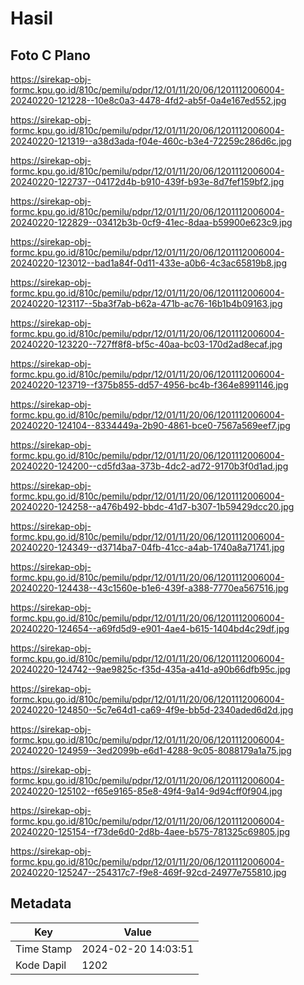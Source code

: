 # Hasil

## Foto C Plano

https://sirekap-obj-formc.kpu.go.id/810c/pemilu/pdpr/12/01/11/20/06/1201112006004-20240220-121228--10e8c0a3-4478-4fd2-ab5f-0a4e167ed552.jpg

https://sirekap-obj-formc.kpu.go.id/810c/pemilu/pdpr/12/01/11/20/06/1201112006004-20240220-121319--a38d3ada-f04e-460c-b3e4-72259c286d6c.jpg

https://sirekap-obj-formc.kpu.go.id/810c/pemilu/pdpr/12/01/11/20/06/1201112006004-20240220-122737--04172d4b-b910-439f-b93e-8d7fef159bf2.jpg

https://sirekap-obj-formc.kpu.go.id/810c/pemilu/pdpr/12/01/11/20/06/1201112006004-20240220-122829--03412b3b-0cf9-41ec-8daa-b59900e623c9.jpg

https://sirekap-obj-formc.kpu.go.id/810c/pemilu/pdpr/12/01/11/20/06/1201112006004-20240220-123012--bad1a84f-0d11-433e-a0b6-4c3ac65819b8.jpg

https://sirekap-obj-formc.kpu.go.id/810c/pemilu/pdpr/12/01/11/20/06/1201112006004-20240220-123117--5ba3f7ab-b62a-471b-ac76-16b1b4b09163.jpg

https://sirekap-obj-formc.kpu.go.id/810c/pemilu/pdpr/12/01/11/20/06/1201112006004-20240220-123220--727ff8f8-bf5c-40aa-bc03-170d2ad8ecaf.jpg

https://sirekap-obj-formc.kpu.go.id/810c/pemilu/pdpr/12/01/11/20/06/1201112006004-20240220-123719--f375b855-dd57-4956-bc4b-f364e8991146.jpg

https://sirekap-obj-formc.kpu.go.id/810c/pemilu/pdpr/12/01/11/20/06/1201112006004-20240220-124104--8334449a-2b90-4861-bce0-7567a569eef7.jpg

https://sirekap-obj-formc.kpu.go.id/810c/pemilu/pdpr/12/01/11/20/06/1201112006004-20240220-124200--cd5fd3aa-373b-4dc2-ad72-9170b3f0d1ad.jpg

https://sirekap-obj-formc.kpu.go.id/810c/pemilu/pdpr/12/01/11/20/06/1201112006004-20240220-124258--a476b492-bbdc-41d7-b307-1b59429dcc20.jpg

https://sirekap-obj-formc.kpu.go.id/810c/pemilu/pdpr/12/01/11/20/06/1201112006004-20240220-124349--d3714ba7-04fb-41cc-a4ab-1740a8a71741.jpg

https://sirekap-obj-formc.kpu.go.id/810c/pemilu/pdpr/12/01/11/20/06/1201112006004-20240220-124438--43c1560e-b1e6-439f-a388-7770ea567516.jpg

https://sirekap-obj-formc.kpu.go.id/810c/pemilu/pdpr/12/01/11/20/06/1201112006004-20240220-124654--a69fd5d9-e901-4ae4-b615-1404bd4c29df.jpg

https://sirekap-obj-formc.kpu.go.id/810c/pemilu/pdpr/12/01/11/20/06/1201112006004-20240220-124742--9ae9825c-f35d-435a-a41d-a90b66dfb95c.jpg

https://sirekap-obj-formc.kpu.go.id/810c/pemilu/pdpr/12/01/11/20/06/1201112006004-20240220-124850--5c7e64d1-ca69-4f9e-bb5d-2340aded6d2d.jpg

https://sirekap-obj-formc.kpu.go.id/810c/pemilu/pdpr/12/01/11/20/06/1201112006004-20240220-124959--3ed2099b-e6d1-4288-9c05-8088179a1a75.jpg

https://sirekap-obj-formc.kpu.go.id/810c/pemilu/pdpr/12/01/11/20/06/1201112006004-20240220-125102--f65e9165-85e8-49f4-9a14-9d94cff0f904.jpg

https://sirekap-obj-formc.kpu.go.id/810c/pemilu/pdpr/12/01/11/20/06/1201112006004-20240220-125154--f73de6d0-2d8b-4aee-b575-781325c69805.jpg

https://sirekap-obj-formc.kpu.go.id/810c/pemilu/pdpr/12/01/11/20/06/1201112006004-20240220-125247--254317c7-f9e8-469f-92cd-24977e755810.jpg


## Metadata

| Key        | Value               |
| ---------- | ------------------- |
| Time Stamp | 2024-02-20 14:03:51 |
| Kode Dapil | 1202                |



